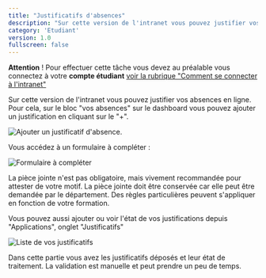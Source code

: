 ```yaml
---
title: "Justificatifs d'absences"
description: "Sur cette version de l'intranet vous pouvez justifier vos absences en ligne."
category: 'Etudiant'
version: 1.0
fullscreen: false
---
```


**Attention** ! Pour effectuer cette tâche vous devez au préalable vous connectez à votre **compte étudiant** [voir la rubrique "Comment se connecter à l'intranet"](/01-etudiant/01-etudiant)


Sur cette version de l'intranet vous pouvez justifier vos absences en ligne. Pour cela, sur le bloc "vos absences" sur le dashboard vous pouvez ajouter un justification en cliquant sur le "+".

![Ajouter un justificatif d'absence.](/images/etudiants/image1.png)

Vous accédez à un formulaire à compléter :

![Formulaire à compléter](/images/etudiants/image2.png)

<alert type="warning">

La pièce jointe n'est pas obligatoire, mais vivement recommandée pour attester de votre motif.
La pièce jointe doit être conservée car elle peut être demandée par le département. Des règles particulières peuvent s'appliquer en fonction de votre formation.

</alert>


Vous pouvez aussi ajouter ou voir l'état de vos justifications depuis "Applications", onglet "Justificatifs"

![Liste de vos justificatifs](/images/etudiants/image3.png)

Dans cette partie vous avez les justificatifs déposés et leur état de traitement. La validation est manuelle et peut
prendre un peu de temps.


